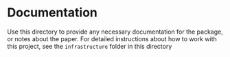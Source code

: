 # Documentation

Use this directory to provide any necessary documentation for the package, or notes about the paper.
For detailed instructions about how to work with this project, see the `infrastructure` folder in this directory

